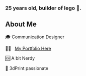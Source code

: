 ### 25 years old, builder of lego 🧱.


## About Me
:mortar_board:  Communication Designer 

💪🏽 &nbsp; [My Portfolio Here](https://federicopozzi.github.io/portfolio/)

🆘  A bit Nerdy

:rocket:  3dPrint passionate
